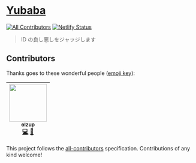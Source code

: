 # [Yubaba](https://yubaba.anozon.me)
[![All Contributors](https://img.shields.io/badge/all_contributors-1-orange.svg?style=flat-square)](#contributors)
[![Netlify Status](https://api.netlify.com/api/v1/badges/6cdad6bc-a1f3-4a51-bbad-bb14d0c96f6f/deploy-status)](https://app.netlify.com/sites/tender-euclid-383b6b/deploys)



> ID の良し悪しをジャッジします

## Contributors

Thanks goes to these wonderful people ([emoji key](https://github.com/kentcdodds/all-contributors#emoji-key)):

<!-- ALL-CONTRIBUTORS-LIST:START - Do not remove or modify this section -->
<!-- prettier-ignore -->
| [<img src="https://avatars3.githubusercontent.com/u/2284908?v=4" width="100px;"/><br /><sub><b>elzup</b></sub>](https://elzup.com)<br />[💻](https://github.com/elzup/yubaba/commits?author=elzup "Code") [🎨](#design-elzup "Design") |
| :---: |
<!-- ALL-CONTRIBUTORS-LIST:END -->

This project follows the [all-contributors](https://github.com/kentcdodds/all-contributors) specification. Contributions of any kind welcome!
